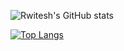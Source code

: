 ![Rwitesh's GitHub stats](https://github-readme-stats.vercel.app/api?username=rwiteshbera&theme=highcontrast&show_icons=true)

[![Top Langs](https://github-readme-stats.vercel.app/api/top-langs/?username=rwiteshbera)](https://github.com/rwiteshbera/github-readme-stats)


